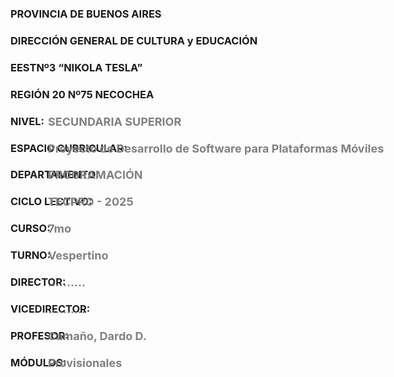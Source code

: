 <style>
    g { color:gray; font-size: 18px; position: absolute; left: 30%}
</style>

### PROVINCIA DE BUENOS AIRES
### DIRECCIÓN GENERAL DE CULTURA y EDUCACIÓN
### EESTNº3 “NIKOLA TESLA”
### REGIÓN 20 Nº75 NECOCHEA
### NIVEL: <g>SECUNDARIA SUPERIOR</g>
### ESPACIO CURRICULAR: <g>Proyecto de Desarrollo de Software para Plataformas Móviles</g>
### DEPARTAMENTO: <g>PROGRAMACIÓN</g>
### CICLO LECTIVO: <g>TECPRO - 2025</g>
### CURSO: <g>7mo</g>
### TURNO: <g>Vespertino</g>
### DIRECTOR: <g>..........</g>
### VICEDIRECTOR: <g>..........</g>
### PROFESOR: <g>Camaño, Dardo D.</g>
### MÓDULOS: <g>Provisionales</g>
